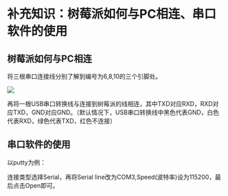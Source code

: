 # 补充知识：树莓派如何与PC相连、串口软件的使用


## 树莓派如何与PC相连

将三根串口连接线分别了解到编号为6,8,10的三个引脚处。

![](https://github.com/apengaaa/ROSMASTER-X3/raw/main/First%20Week/picture/%E5%BC%95%E8%84%9A.PNG)


再将一根USB串口转换线与连接到树莓派的线相连，其中TXD对应RXD，RXD对应TXD，GND对应GND。（默认情况下，USB串口转换线中黑色代表GND，白色代表RXD，绿色代表TXD，红色不连接）

## 串口软件的使用

以putty为例：

连接类型选择Serial，再将Serial line改为COM3,Speed(波特率)设为115200，最后点击Open即可。
